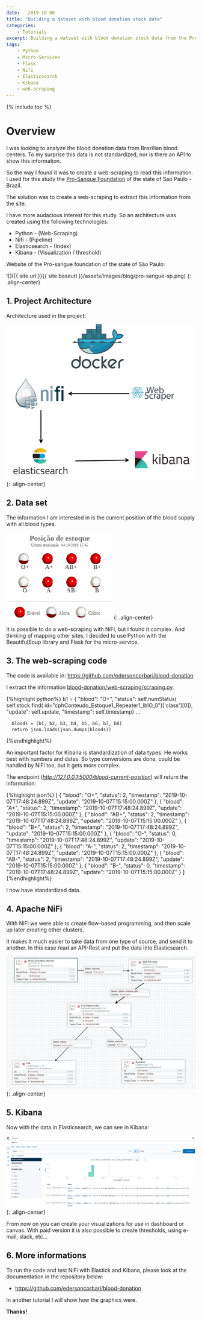 ```yaml
---
date:   2019-10-08
title: "Building a dataset with blood donation stock data"
categories: 
    - Tutorials
excerpt: Building a dataset with blood donation stock data from the Pró-Sangue Foundation of São Paulo. Using Python, Nifi, Elasticsearch, Kibana.
tags: 
    - Python
    - Micro-Services
    - Flask
    - Nifi
    - Elasticsearch
    - Kibana
    - web-scraping
---
```


{% include toc %}

# Overview 

<!-- 
This article was also published on the site: [https://dzone.com/articles/a-small-micro-service-developed-in-scala-using-hex](https://dzone.com/articles/a-small-micro-service-developed-in-scala-using-hex). 
-->

I was looking to analyze the blood donation data from Brazilian blood centers. To my surprise this data is not standardized, nor is there an API to show this information. 

So the way I found it was to create a web-scraping to read this information. I used for this study the [Pró-Sangue Foundation](http://www.prosangue.sp.gov.br) of the state of Sao Paulo - Brazil.

The solution was to create a web-scraping to extract this information from the site.

I have more audacious interest for this study. So an architecture was created using the following technologies:

  * Python - (Web-Scraping)
  * Nifi - (Pipeline)
  * Elasticsearch - (Index)
  * Kibana - (Visualization / threshold)

Website of the Pró-sangue foundation of the state of São Paulo:

![]({{ site.url }}{{ site.baseurl }}/assets/images/blog/pro-sangue-sp.png)
{: .align-center}

## 1. Project Architecture

Architecture used in the project:

![](https://raw.githubusercontent.com/edersoncorbari/blood-donation/master/doc/img/blood-donation-diagram.png)
{: .align-center}

## 2. Data set

The information I am interested in is the current position of the blood supply with all blood types.

![](https://raw.githubusercontent.com/edersoncorbari/blood-donation/master/doc/img/blood-level.png)
{: .align-center}

It is possible to do a web-scraping with NiFi, but I found it complex. And thinking of mapping other sites, I decided to use Python with the BeautifulSoup library and Flask for the micro-service.

## 3. The web-scraping code

The code is available in: <a href="https://github.com/edersoncorbari/blood-donation" target="_blank">https://github.com/edersoncorbari/blood-donation</a>

I extract the information <a href="https://github.com/edersoncorbari/blood-donation/blob/master/web-scraping/scraping.py" target="_blank">blood-donation/web-scraping/scraping.py</a>.

{%highlight python%}
       b1 = {
            "blood": "O+",
            "status": self.numStatus(
                self.stock.find(
                    id="cphConteudo_Estoque1_Repeater1_lblO_0")['class'][0]),
            "update": self.update,
            "timestamp": self.timestamp}
      ...

      bloods = (b1, b2, b3, b4, b5, b6, b7, b8)
      return json.loads(json.dumps(bloods))
{%endhighlight%}

An important factor for Kibana is standardization of data types. He works best with numbers and dates. So type conversions are done, could be handled by NiFi too, but it gets more complex.

The endpoint (*http://127.0.0.1:5000/blood-current-position*) will return the information:

{%highlight json%}
[
    {
        "blood": "O+",
        "status": 2,
        "timestamp": "2019-10-07T17:48:24.899Z",
        "update": "2019-10-07T15:15:00.000Z"
    },
    {
        "blood": "A+",
        "status": 2,
        "timestamp": "2019-10-07T17:48:24.899Z",
        "update": "2019-10-07T15:15:00.000Z"
    },
    {
        "blood": "AB+",
        "status": 2,
        "timestamp": "2019-10-07T17:48:24.899Z",
        "update": "2019-10-07T15:15:00.000Z"
    },
    {
        "blood": "B+",
        "status": 2,
        "timestamp": "2019-10-07T17:48:24.899Z",
        "update": "2019-10-07T15:15:00.000Z"
    },
    {
        "blood": "O-",
        "status": 0,
        "timestamp": "2019-10-07T17:48:24.899Z",
        "update": "2019-10-07T15:15:00.000Z"
    },
    {
        "blood": "A-",
        "status": 2,
        "timestamp": "2019-10-07T17:48:24.899Z",
        "update": "2019-10-07T15:15:00.000Z"
    },
    {
        "blood": "AB-",
        "status": 2,
        "timestamp": "2019-10-07T17:48:24.899Z",
        "update": "2019-10-07T15:15:00.000Z"
    },
    {
        "blood": "B-",
        "status": 0,
        "timestamp": "2019-10-07T17:48:24.899Z",
        "update": "2019-10-07T15:15:00.000Z"
    }
]
{%endhighlight%}

I now have standardized data.

## 4. Apache NiFi

With NiFi we were able to create flow-based programming, and then scale up later creating other clusters.

It makes it much easier to take data from one type of source, and send it to another. In this case read an API-Rest and put the data into Elasticsearch.

![](https://raw.githubusercontent.com/edersoncorbari/blood-donation/master/doc/img/nifi-blood-flow.png)
{: .align-center}

## 5. Kibana 

Now with the data in Elasticsearch, we can see in Kibana:

![](https://raw.githubusercontent.com/edersoncorbari/blood-donation/master/doc/img/kibana-index-3.png)
{: .align-center}

From now on you can create your visualizations for use in dashboard or canvas. With paid version it is also possible to create thresholds, using e-mail, slack, etc...

## 6. More informations

To run the code and test NiFi with Elastick and Kibana, please look at the documentation in the repository below:

  * <a href="https://github.com/edersoncorbari/blood-donation" target="_blank">https://github.com/edersoncorbari/blood-donation</a>

In another tutorial I will show how the graphics were.
  
<b>Thanks!</b>

